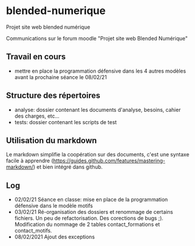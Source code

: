 # blended-numerique
Projet site web blended numérique

Communications sur le forum moodle "Projet site web Blended Numérique"

## Travail en cours
- mettre en place la programmation défensive dans les 4 autres modèles avant la prochaine séance le 08/02/21

## Structure des répertoires
- analyse: dossier contenant les documents d'analyse, besoins, cahier des charges, etc...
- tests: dossier contenant les scripts de test


## Utilisation du markdown
Le markdown simplifie la coopération sur des documents, c'est une syntaxe facile à apprendre (https://guides.github.com/features/mastering-markdown/) et bien intégré dans github.


## Log
- 02/02/21 Séance en classe: mise en place de la programmation défensive dans le modèle motifs
- 03/02/21 Ré-organisation des dossiers et renommage de certains fichiers. Un peu de refactorisation. Des corections de bugs ;). Modification du nommage de 2 tables contact_formations et contact_motifs.
- 08/02/2021 Ajout des exceptions